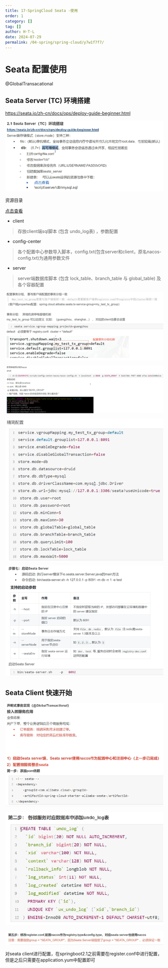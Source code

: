 ```yaml
---
title: 17-SpringCloud Seata -使用
order: 1
category: []
tag: []
author: H·T·L
date: 2024-07-29
permalink: /04-spring/spring-cloud/y7w1f7f7/
---
```

# Seata 配置使用

@GlobalTransacational

## Seata Server (TC) 环境搭建

https://seata.io/zh-cn/docs/ops/deploy-guide-beginner.html

![image-20211125154548996](img/image-20211125154548996.png)



资源目录

[点击查看](https://github.com/seata/seata/tree/1.4.0/script)

- client

> 存放client端sql脚本 (包含 undo_log表) ，参数配置

- config-center

> 各个配置中心参数导入脚本，config.txt(包含server和client，原名nacos-config.txt)为通用参数文件

- server

> server端数据库脚本 (包含 lock_table、branch_table 与 global_table) 及各个容器配置



![image-20211125160027096](img/image-20211125160027096.png)

![image-20211125160253198](img/image-20211125160253198.png)

![image-20211125160427527](img/image-20211125160427527.png)

![image-20211125160516554](img/image-20211125160516554.png)





## Seata Client 快速开始



![image-20211125160746984](img/image-20211125160746984.png)

![image-20211125162152865](img/image-20211125162152865.png)

![image-20211125162208852](img/image-20211125162208852.png)

对seata client进行配置，在springboot2.1之前需要在register.conf中进行配置，但是之后只需要在application.yum中配置即可









